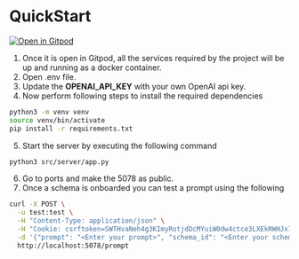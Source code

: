 # QuickStart
[![Open in Gitpod](https://gitpod.io/button/open-in-gitpod.svg)](https://gitpod.io/#https://github.com/ChakshuGautam/Text2SQL)

1. Once it is open in Gitpod, all the services required by the project will be up and running as a docker container.
2. Open .env file.
3. Update the **OPENAI_API_KEY** with your own OpenAI api key.
4. Now perform following steps to install the required dependencies
```bash
python3 -m venv venv
source venv/bin/activate
pip install -r requirements.txt
```
5. Start the server by executing the following command
```bash
python3 src/server/app.py
```
6. Go to ports and make the 5078 as public.
6. Once a schema is onboarded you can test a prompt using the following 
```bash
curl -X POST \
  -u test:test \
  -H "Content-Type: application/json" \
  -H "Cookie: csrftoken=SWTHvaNeh4g3KImyRotjdDcMYuiW0dw4ctce3LXEkRWHJx71t7nKMLCk70wSdSSB" \
  -d '{"prompt": "<Enter your prompt>", "schema_id": "<Enter your schema id Schema_id>"}' \
  http://localhost:5078/prompt
```
